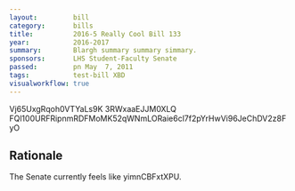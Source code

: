 ```yaml
---
layout:         bill
category:       bills
title:          2016-5 Really Cool Bill 133
year:           2016-2017
summary:        Blargh summary summary simmary.
sponsors:       LHS Student-Faculty Senate
passed:         pn May  7, 2011
tags:           test-bill XBD
visualworkflow: true
---
```



Vj65UxgRqoh0VTYaLs9K 3RWxaaEJJM0XLQ FQl100URFRipnmRDFMoMK52qWNmLORaie6cl7f2pYrHwVi96JeChDV2z8FyO 




Rationale
---------
The Senate currently feels like yimnCBFxtXPU.
